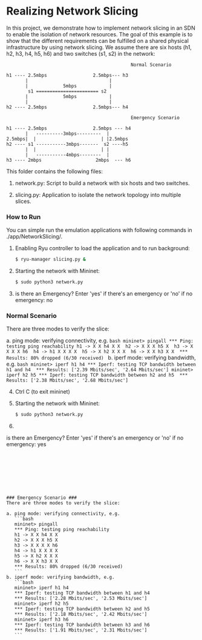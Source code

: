 # Realizing Network Slicing #

In this project, we demonstrate how to implement network slicing in an SDN to enable the isolation of network resources. The goal of this example is to show that the different requirements can be fulfilled on a shared physical infrastructure by using network slicing. We assume there are six hosts (h1, h2, h3, h4, h5, h6) and two switches (s1, s2) in the network:

```text
                                              Normal Scenario

h1 ---- 2.5mbps                 2.5mbps--- h3
       |                              |
       |             5mbps            |
        s1 ======================= s2        
       |             5mbps            |
       |                              |
h2 ---- 2.5mbps                 2.5mbps--- h4
```




```text
                                              Emergency Scenario

h1 ---- 2.5mbps                 2.5mbps --- h4
       |   ----------3mbps---------  |
2.5mbps|  |                        | |2.5mbps
h2 ---- s1 -----------3mbps-------  s2 ----h5
       |  |                        | |
       |   -----------4mbps--------  |
h3 ---- 2mbps                    2mbps  --- h6
```
This folder contains the following files:

1. network.py: Script to build a network with six hosts and two switches.

2. slicing.py: Application to isolate the network topology into multiple slices.

    

### How to Run ###
You can simple run the emulation applications with following commands in ./app/NetworkSlicing/.

1. Enabling Ryu controller to load the application and to run background:
    ```bash
    $ ryu-manager slicing.py &
    ```
2. Starting the network with Mininet:
    ```bash
    $ sudo python3 network.py
    ```
3. is there an Emergency? 
 Enter 'yes' if there's an emergency or 'no' if no emergency: no




### Normal Scenario ###
There are three modes to verify the slice:

a. ping mode: verifying connectivity, e.g.
    ```bash
    mininet> pingall
    *** Ping: testing ping reachability
    h1 -> X X h4 X X 
    h2 -> X X X h5 X 
    h3 -> X X X X h6 
    h4 -> h1 X X X X 
    h5 -> X h2 X X X 
    h6 -> X X h3 X X 
    *** Results: 80% dropped (6/30 received)
    ```
b. iperf mode: verifying bandwidth, e.g.
    ```bash
    mininet> iperf h1 h4
    *** Iperf: testing TCP bandwidth between h1 and h4 
    *** Results: ['2.39 Mbits/sec', '2.64 Mbits/sec']
    mininet> iperf h2 h5
    *** Iperf: testing TCP bandwidth between h2 and h5 
    *** Results: ['2.38 Mbits/sec', '2.68 Mbits/sec']
    ```


4. Ctrl C (to exit mininet)

5. Starting the network with Mininet:
    ```bash
    $ sudo python3 network.py
    ```
    
6. ```bash
 is there an Emergency? 
 Enter 'yes' if there's an emergency or 'no' if no emergency: yes 
 ```
 
 
 
 




### Emergency Scenario ###
There are three modes to verify the slice:

a. ping mode: verifying connectivity, e.g.
    ```bash
    mininet> pingall
    *** Ping: testing ping reachability
    h1 -> X X h4 X X 
    h2 -> X X X h5 X 
    h3 -> X X X X h6 
    h4 -> h1 X X X X 
    h5 -> X h2 X X X 
    h6 -> X X h3 X X 
    *** Results: 80% dropped (6/30 received)
    ```
b. iperf mode: verifying bandwidth, e.g.
    ```bash
    mininet> iperf h1 h4
    *** Iperf: testing TCP bandwidth between h1 and h4 
    *** Results: ['2.28 Mbits/sec', '2.53 Mbits/sec']
    mininet> iperf h2 h5
    *** Iperf: testing TCP bandwidth between h2 and h5 
    *** Results: ['2.18 Mbits/sec', '2.42 Mbits/sec']
    mininet> iperf h3 h6
    *** Iperf: testing TCP bandwidth between h3 and h6 
    *** Results: ['1.91 Mbits/sec', '2.31 Mbits/sec']
    ```


​    


